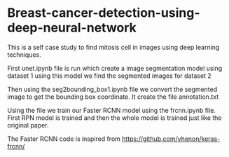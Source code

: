 # Breast-cancer-detection-using-deep-neural-network

This is a self case study to find mitosis cell in images using deep learning techniques.

First unet.ipynb file is run which create a image segmentation model using dataset 1
using this model we find the segmented images for dataset 2

Then using the seg2bounding_box1.ipynb file we convert the segmented image to get the bounding box coordinate. It create the file annotation.txt

Using the file we train our Faster RCNN model using the frcnn.ipynb file.
First RPN model is trained and then the whole model is trained just like the original paper.


The Faster RCNN code is inspired from https://github.com/yhenon/keras-frcnn/
